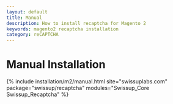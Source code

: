 ```yaml
---
layout: default
title: Manual
description: How to install recaptcha for Magento 2
keywords: magento2 recaptcha installation
category: reCAPTCHA
---
```


# Manual Installation

{% include installation/m2/manual.html site="swissuplabs.com" package="swissup/recaptcha" modules="Swissup_Core Swissup_Recaptcha" %}

